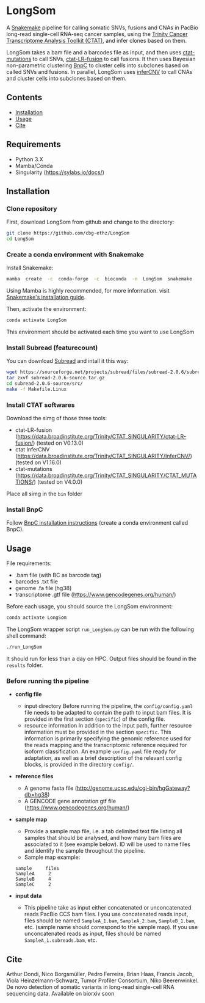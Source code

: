 # LongSom
A [Snakemake](https://snakemake.github.io/) pipeline for calling somatic SNVs, fusions and CNAs in PacBio long-read single-cell RNA-seq cancer samples, using the [Trinity Cancer Transcriptome Analysis Toolkit (CTAT)](https://github.com/NCIP/Trinity_CTAT), and infer clones based on them.

LongSom takes a bam file and a barcodes file as input, and then uses [ctat-mutations](https://github.com/NCIP/ctat-mutations) to call SNVs, [ctat-LR-fusion](https://github.com/TrinityCTAT/CTAT-LR-fusion) to call fusions. It then uses Bayesian non-parametric clustering [BnpC](https://github.com/cbg-ethz/BnpC) to cluster cells into subclones based on called SNVs and fusions. In parallel, LongSom uses [inferCNV](https://github.com/broadinstitute/infercnv) to call CNAs and cluster cells into subclones based on them.

## Contents
- [Installation](##Installation)
- [Usage](##Usage)
- [Cite](##Cite)

## Requirements
- Python 3.X
- Mamba/Conda 
- Singularity (https://sylabs.io/docs/)

## Installation

### Clone repository
First, download LongSom from github and change to the directory:
```bash
git clone https://github.com/cbg-ethz/LongSom
cd LongSom
```
### Create a conda environment with Snakemake
Install Snakemake: 
```bash
mamba  create  -c  conda-forge  -c  bioconda  -n  LongSom  snakemake
```
Using Mamba is highly recommended, for more information. visit [Snakemake's installation guide](https://snakemake.readthedocs.io/en/stable/getting_started/installation.html).

Then, activate the environment:
```bash
conda activate LongSom
```
This environment should be activated each time you want to use LongSom

### Install Subread (featurecount)
You can download [Subread](https://sourceforge.net/projects/subread/) and intall it this way:  
```bash
wget https://sourceforge.net/projects/subread/files/subread-2.0.6/subread-2.0.6-source.tar.gz
tar zxvf subread-2.0.6-source.tar.gz
cd subread-2.0.6-source/src/
make -f Makefile.Linux
```

### Install CTAT softwares
Download the simg of those three tools:
* ctat-LR-fusion (https://data.broadinstitute.org/Trinity/CTAT_SINGULARITY/ctat-LR-fusion/) (tested on V0.13.0)
* ctat InferCNV (https://data.broadinstitute.org/Trinity/CTAT_SINGULARITY/InferCNV/) (tested on V1.16.0)
* ctat-mutations (https://data.broadinstitute.org/Trinity/CTAT_SINGULARITY/CTAT_MUTATIONS/) (tested on V4.0.0)

Place all simg in the `bin` folder

### Install BnpC
Follow [BnpC installation instructions](https://github.com/cbg-ethz/BnpC?tab=readme-ov-file#Installation) (create a conda environment called BnpC). 

## Usage

File requirements:
* .bam file (with BC as barcode tag)
* barcodes .txt file 
* genome .fa file (hg38)
* transcriptome .gtf file  (https://www.gencodegenes.org/human/)

Before each usage, you should source the LongSom environment:

```bash
conda activate LongSom
```

The LongSom wrapper script `run_LongSom.py` can be run with the following shell command:
```bash
./run_LongSom
```

It should run for less than a day on HPC. Output files should be found in the `results` folder.


### Before running the pipeline


* **config file**
  * input directory
    Before running the pipeline, the `config/config.yaml` file needs to be adapted to contain the path to input bam files. It is provided in the first section (`specific`) of the config file.
  * resource information
    In addition to the input path, further resource information must be provided in the section `specific`. This information is primarily specifying
     the genomic reference used for the reads mapping and the transcriptomic reference required for isoform classification. An example `config.yaml` file ready for adaptation, as
    well as a brief description of the relevant config blocks, is provided in the directory `config/`.

* **reference files**
  * A genome fasta file (http://genome.ucsc.edu/cgi-bin/hgGateway?db=hg38)
  * A GENCODE gene annotation gtf file (https://www.gencodegenes.org/human/)

* **sample map**
  * Provide a sample map file, i.e. a tab delimited text file listing all samples that should be analysed, and how many bam files are associated to it (see example below). ID will be used to name files and identify the sample throughout the pipeline.
  * Sample map example:
  ```
  sample     files
  SampleA     2
  SampleB     4
  SampleC     2
  ```
* **input data**
  * This pipeline take as input either concatenated or unconcatenated reads PacBio CCS bam files. I you use concatenated reads input, files should be named `SampleA_1.bam`, `SampleA_2.bam`, `SampleB_1.bam`, etc. (sample name should correspond to the sample map).  If you use unconcatenated reads as input, files should be named `SampleA_1.subreads.bam`, etc.

## Cite
 Arthur Dondi, Nico Borgsmüller, Pedro Ferreira, Brian Haas, Francis Jacob, Viola Heinzelmann-Schwarz, Tumor Profiler Consortium, Niko Beerenwinkel. De novo detection of somatic variants in long-read single-cell RNA sequencing data. Available on biorxiv soon